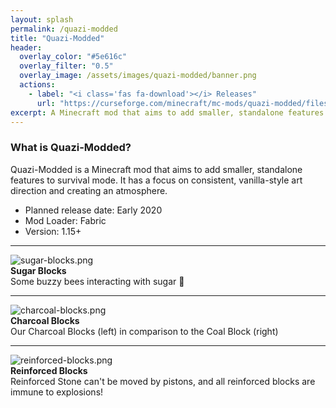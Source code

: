 ```yaml
---
layout: splash
permalink: /quazi-modded
title: "Quazi-Modded"
header:
  overlay_color: "#5e616c"
  overlay_filter: "0.5"
  overlay_image: /assets/images/quazi-modded/banner.png
  actions:
    - label: "<i class='fas fa-download'></i> Releases"
      url: "https://curseforge.com/minecraft/mc-mods/quazi-modded/files"
excerpt: A Minecraft mod that aims to add smaller, standalone features to survival mode
---
```


### What is Quazi-Modded?
Quazi-Modded is a Minecraft mod that aims to add smaller, standalone features to survival mode.  It has a focus on consistent, vanilla-style art direction and creating an atmosphere.

- Planned release date: Early 2020
- Mod Loader: Fabric
- Version: 1.15+

---

![sugar-blocks.png](https://origami-games.github.io/assets/images/quazi-modded/sugar-blocks.png)  
**Sugar Blocks**  
Some buzzy bees interacting with sugar 🐝

---

![charcoal-blocks.png](https://origami-games.github.io/assets/images/quazi-modded/charcoal-blocks.png)  
**Charcoal Blocks**  
Our Charcoal Blocks (left) in comparison to the Coal Block (right)

---

![reinforced-blocks.png](https://origami-games.github.io/assets/images/quazi-modded/reinforced-blocks.png)  
**Reinforced Blocks**  
Reinforced Stone can't be moved by pistons, and all reinforced blocks are immune to explosions!
